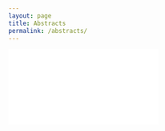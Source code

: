```yaml
---
layout: page
title: Abstracts
permalink: /abstracts/
---
```


![Figure 03](abstracts/contents/03_abstract.md)